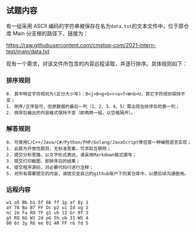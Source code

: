 ## 试题内容

有一组采用 ASCII 编码的字符串被保存在名为`data.txt`的文本文件中，位于原仓库 Main 分支根的路径下，链接为：

<https://raw.githubusercontent.com/cmstop-com/2021-intern-test/main/data.txt> 

现有一个需求，对该文件所包含的内容远程读取，并逐行排序。具体规则如下：

### 排序规则

	0. 其中特定字符规则为(区分大小写)：D<j<8<g<G<r<a<f<W<b<U，其它字符规则保持不变；
	1. 倒序/正序皆可，但原数据的最后一列（1、2、3、4、5）需出现在排序后的第一列；
	2. 排序后输出的内容格式保持不变（即两两一组，以空格隔开）。

### 解答规则

	0. 可使用C/C++/Java/C#/Python/PHP/Golang/JavaScript等任意一种编程语言实现；
	1. 此题为开放性题目，无标准答案，可求助互联网；
	2. 提交分析思路，以文字形式表达，请采用Markdown格式撰写；
	3. 提交打印截图，即排序后的结果；
	4. 提交程序源码，对必要代码行进行注释；
	5. 对所有需要提交的内容，请提交至自己的github账户下的某仓库中，以便后续沟通使用。

### 远程内容

```
w1 a5 Bb b1 5f 6b ff 1p af 8y 1
aY 7A Ba B7 FF Dc p2 ui Id og 2
nc 2e Fa RO TF g1 uh 12 Gr 9T 3
gt RQ 6G W1 2d pG 5h ub 31 WS 4
00 6t 3y RG ee 01 4R FF rG fd 5
```
